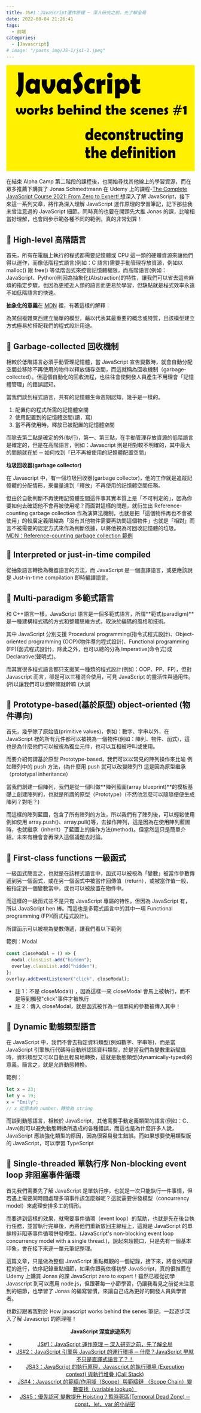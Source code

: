 ```yaml
---
title: JS#1：JavaScript運作原理 ─ 深入研究之前，先了解全局
date: 2022-08-04 21:26:41
tags:
  - 前端
categories:
  - [Javascript]
# image: "/posts_img/JS-1/js1-1.jpeg"
---
```


![](main.jpeg)

在結束 Alpha Camp 第二階段的課程後，也開始尋找其他線上的學習資源，而在眾多推薦下購買了 Jonas Schmedtmann 在 Udemy 上的課程-[The Complete JavaScript Course 2021: From Zero to Expert! ](https://www.udemy.com/course/the-complete-javascript-course/)想深入了解 JavaScript，接下來這一系列文章，將作為深入理解 JavaScript 運作原理的學習筆記，記下那些我未曾注意過的 JavaScript 細節。同時真的也要在開頭先大推 Jonas 的課，比喻相當好理解，也會同步示範各種不同的範例，真的非常划算！


<!-- <h1 style="text-align: center;">§ High-level 高階語言 §</h1> -->

## 📌 High-level 高階語言

首先，所有在電腦上執行的程式都需要記憶體或 CPU 這一類的硬體資源來讓他們得以運作，而像低階程式語言(例如：C 語言)需要手動管理存放資源，例如以 malloc() 跟 free() 等低階函式來控管記憶體權限，而高階語言(例如：JavaScript、Python)則因為抽象化(Abstraction)的特性，讓我們可以省去這些麻煩的指定步驟，也因為更接近人類的語言而更易於學習，但缺點就是程式效率永遠不如低階語言的快速。

**抽象化的意義**在 [MDN](https://developer.mozilla.org/zh-TW/docs/conflicting/Learn/JavaScript/Objects/Classes_in_JavaScript) 裡，有著這樣的解釋：

<div class="note default no-icon">為某個複雜東西建立簡單的模型，藉以代表其最重要的概念或特質，且該模型建立方式極易於搭配我們的程式設計用途。</div>

<!-- <h1 style="text-align: center;">§ Garbage-collected 回收機制 §</h1> -->

## 📌 Garbage-collected 回收機制

相較於低階語言必須手動管理記憶體，當 JavaScript 宣告變數時，就會自動分配空間並移除不再使用的物件以釋放儲存空間，而這就稱為回收機制（garbage-collected）。但這個自動化的回收流程，也往往會使開發人員產生不用理會「記憶體管理」的錯誤認知。

當我們談到程式語言，共有的記憶體生命週期認知，幾乎是一樣的。

1. 配置你的程式所需的記憶體空間
2. 使用配置到的記憶體空間(讀，寫)
3. 當不再使用時，釋放已被配置的記憶體空間

而除去第二點是確定的外(執行)，第一、第三點，在手動管理存放資源的低階語言是確定的，但是在高階語言，例如：Javascript 則是相對較不明確的，其中最大的問題就在於 ─ 如何找到「已不再被使用的記憶體配置空間」

**垃圾回收器(garbage collector)**

在 Javascript 中，有一個垃圾回收器(garbage collector)，他的工作就是追蹤記憶體的分配情形，來盡量達到「釋放」不再使用的記憶體空間任務。

但由於自動判斷不再使用記憶體空間這件事其實本質上是「不可判定的」，因為你要如何去確認他不會再被使用呢？而面對這樣的問題，就衍生出 Reference-counting garbage collection 作為演算法機制，也就是把「這個物件再也不會被使用」的較廣定義限縮為「沒有其他物件需要再訪問這個物件」也就是「相對」而言不被需要的認定方式來作為判斷依據，以將他視為可回收記憶體的垃圾。[MDN：Reference-counting garbage collection 範例](https://developer.mozilla.org/zh-TW/docs/Web/JavaScript/Memory_Management)

<!-- <h1 style="text-align: center;">§ Interpreted or just-in-time compiled §</h1> -->

## 📌 Interpreted or just-in-time compiled

從抽象語言轉換為機器語言的方法，而 JavaScript 是一個直譯語言，或更應該說是 Just-in-time compilation 即時編譯語言。

<!-- ( 延伸閱讀：【課程筆記】JS#2：JavaScript 引擎與 JavaScript 的運行環境 ─ 什麼？JavaScript 早就不只是直譯式語言了？！(feat:JavaScript Engine、JavaScript Runtime)） -->

<!-- <h1 style="text-align: center;">§ Multi-paradigm 多範式語言 §</h1> -->

## 📌 Multi-paradigm 多範式語言

和 C++語言一樣，JavaScript 語言是一個多範式語言，所謂**範式(paradigm)**是一種建構程式碼的方式和整體思維方式，取決於編碼的風格和技術。

其中 JavaScript 分別支援 Procedural programming(指令式程式設計)、Object-oriented programming (OOP)(物件導向程式設計)、Functional programming (FP)(函式程式設計)，除此之外，也可以總的分為 Imperative(命令式)或 Declarative(聲明式)。

而其實很多程式語言都只支援某一種類的程式設計(例如：OOP、PP、FP)，但對 Javascript 而言，卻是可以三種混合使用，可見 JavaScript 的靈活性與通用性。(所以讓我們可以想幹嘛就幹嘛 (大誤

<!-- <h1 style="text-align: center;">§ Prototype-based(基於原型) object-oriented (物件導向) §</h1> -->

## 📌 Prototype-based(基於原型) object-oriented (物件導向)

首先，幾乎除了原始值(primitive values)，例如：數字、字串以外，在 JavaScript 裡的所有元件都可以被視為一個物件(例如：陣列、物件、函式)，這也是為什麼他們可以被視為獨立元件，也可以互相被呼叫或使用。

而要介紹何謂基於原型 Prototype-based，我們可以以常見的陣列操作來比喻
例如陣列中的 push 方法，(為什麼用 push 就可以改變陣列?)
這是因為原型繼承（prototypal inheritance）

當我們創建一個陣列，我們是從一個叫做**陣列藍圖(array blueprint)**的模板基礎上創建陣列的，也就是所謂的原型（Prototype）(不然他怎麼可以隨隨便便生成陣列？對吧？)

而這樣的陣列藍圖，包含了所有陣列的方法，所以我們有了陣列後，可以輕鬆使用例如使用 array.push()、array.pull()等，去操作陣列，這是因為在使用陣列藍圖時，也就繼承（inherit）了藍圖上的操作方法(method)。但當然這只是簡單介紹，未來有機會會再深入這個議題去討論。

## 📌 First-class functions 一級函式

<!-- <h1 style="text-align: center;">§ First-class functions 一級函式 §</h1> -->

一級函式簡言之，也就是在該程式語言中，函式可以被視為「變數」被當作參數傳遞到另一個函式，或在另一個函式中被當作回傳值（return），或被當作值一般，被指定到一個變數當中，或也可以被放置在物件中。

而這樣的一級函式並不是只有 JavaScript 專屬的特性，但因為 JavaScript 有，所以 JavaScript hen 棒。而這也是多範式語言中的其中一項 Functional programming (FP)(函式程式設計)。

所謂函示可以被視為變數傳遞，讓我們看以下範例

範例：Modal

```javascript
const closeModal = () => {
  modal.classList.add("hidden");
  overlay.classList.add("hidden");
};
overlay.addEventListener("click", closeModal);
```

- 註 1：不是 closeModal() ，因為這樣一來 closeModal 會馬上被執行，而不是等到觸發"click"事件才被執行
- 註 2：傳入 closeModal，就是函式被作為一個單純的參數被傳入其中！

## 📌 Dynamic 動態類型語言

<!-- <h1 style="text-align: center;">§ Dynamic 動態類型語言 §</h1> -->

在 JavaScript 中，我們不會去指定資料類型(例如數字、字串等)，而是當 JavaScript 引擎執行代碼時自動辨認該資料類型，於是當我們為變數重新賦值時，資料類型又可以自動且輕易地轉換，這就是動態類型(dynamically-typed)的意義。簡言之，就是允許動態轉換。

範例：

```javascript
let x = 23;
let y = 19;
x = "Emily";
// x 從原本的 number，轉換為 string
```

而談到動態語言，相較於 JavaScript，其他需要手動定義類型的語言(例如：C、Java)則可以避免動態轉換所造成的各種錯誤，而這也是為什麼許多人說，JavaScript 應該強化類型的原因，因為很容易發生錯誤。而如果想要使用類型版的 JavaScript，可以學習 TypeScript

## 📌 Single-threaded 單執行序 Non-blocking event loop 非阻塞事件循環

<!-- <h1 style="text-align: center;">§ Single-threaded 單執行序 Non-blocking event loop 非阻塞事件循環 §</h1> -->

首先我們需要先了解 JavaScript 是單執行序，也就是一次只能執行一件事情，但若遇上需要同時間處理多項事件該怎麼辦呢？這就需要併發模型（concurrency model）來處理安排多工的情形。

而要達到這樣的效果，就需要事件循環（event loop）的幫助，也就是先在後台執行任務，並當執行完畢後，再將他們重新放回主線程上，這就是 JavaScript 的單線程非阻塞事件循環併發模型。(JavaScript's non-blocking event loop concurrency model with a single thread.)，說起來超饒口，只是先有一個基本印象，會在接下來逐一單元筆記整理。

這篇文章，只是做為整個 JavaScript 重點概觀的一個紀錄，接下來，將會依照課程的進行，依序記錄重點細節，如果你跟我依樣初學 JavaScript，真的很推薦在 Udemy 上購買 Jonas 的課 JavaScript zero to expert！雖然已經從初學 Javascript 到可以應用 node.js，但跟著每一小節學習，仍讓我看見之前從未注意到的細節，也學習了 Jonas 的編寫習慣，來讓自己成為更好的開發人員與學習者。

也歡迎跟著我對於 How javascript works behind the senes 筆記，一起逐步深入了解 Javascript 的原理喔！

**<center>JavaScript 深度旅遊系列<center>**

- [JS#1：JavaScript 運作原理 ─ 深入研究之前，先了解全局](https://emilycodeee.github.io/JS-1/)
- [JS#2：JavaScript 引擎與 JavaScript 的運行環境 ─ 什麼？JavaScript 早就不只是直譯式語言了？！](https://emilycodeee.github.io/JS-2/)
- [JS#3：JavaScript 的執行原理，Javascript 的執行環境 (Execution context) 與執行堆疊 (Call Stack)](https://emilycodeee.github.io/JS-3/)
- [JS#4：Javascript 的範疇/作用域（Scope）與範疇鏈 （Scope Chain）變數查找（variable lookup）](https://emilycodeee.github.io/JS-4/)
- [JS#5：優先認可 變數提升 Hoisting？暫時死區(Temporal Dead Zone) ─ const、let、var 的小祕密](https://emilycodeee.github.io/JS-5/)
